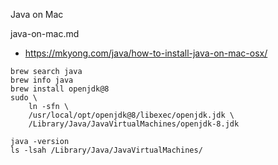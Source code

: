 Java on Mac

java-on-mac.md

*   https://mkyong.com/java/how-to-install-java-on-mac-osx/


```
brew search java      
brew info java
brew install openjdk@8
sudo \
    ln -sfn \
    /usr/local/opt/openjdk@8/libexec/openjdk.jdk \
    /Library/Java/JavaVirtualMachines/openjdk-8.jdk  

java -version
ls -lsah /Library/Java/JavaVirtualMachines/               
```